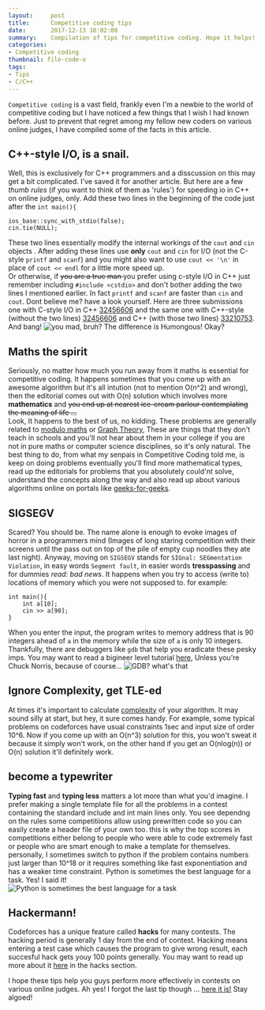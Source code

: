```yaml
---
layout:     post
title:      Competitive coding tips 
date:       2017-12-13 16:02:00
summary:    Compilation of tips for competitive coding. Hope it helps! Stay algoed, pupper!  
categories: 
- Competitive coding 
thumbnail: file-code-o
tags:
- Tips
- C/C++
---
```

`Competitive coding` is a vast field, frankly even I'm a newbie to the world of competitive coding but I have noticed a few things that I wish I had known before. Just to prevent that regret among my fellow new coders on various online judges, I have compiled some of the facts in this article.
  
## C++-style I/O, is a snail.  
Well, this is exclusively for C++ programmers and a disscussion on this may get a bit complicated. I've saved it for another article. But here are a few _thumb rules_ (if you want to think of them as 'rules') for speeding io in C++ on online judges, only.
Add these two lines in the beginning of the code just after the `int main(){`
```
ios_base::sync_with_stdio(false);
cin.tie(NULL);
```
These two lines essentially modify the internal workings of the `cout` and `cin` objects . After adding these lines use **only** `cout` and `cin` for I/O (not the C-style `printf` and `scanf`) and you might also want to use `cout << '\n'` in place of `cout << endl` for a little more speed up.  
Or otherwise, if <strike> you are a true man </strike> you prefer using c-style I/O in C++ just remember including `#include <cstdio>` and don't bother adding the two lines I mentioned earlier. In fact `printf` and `scanf` are faster than `cin` and `cout`. Dont believe me? have a look yourself. Here are three submissions one with C-style I/O in C++  [32456606](http://codeforces.com/contest/876/submission/32456606) and the same one with C++-style (without the two lines) [32456606](http://codeforces.com/contest/876/submission/32456606) and C++ (with those two lines) [33210753](http://codeforces.com/contest/876/submission/33210753). And bang!
![you mad, bruh?](https://imgur.com/1Cq5Nb6)
The difference is Humongous! Okay?
  
## Maths the spirit
Seriously, no matter how much you run away from it maths is essential for competitive coding. It happens sometimes that you come up with an awesome algorithm but it's all intution (not to mention O(n^2) and wrong), then the editorial comes out with O(n) solution which involves more **mathematics** and <strike> you end up at nearest ice-cream parlour contemplating the meaning of life ... </strike>  
Look, It happens to the best of us, no kidding. These problems are generally related to [modulo maths](https://en.wikipedia.org/wiki/Modular_arithmetic) or [Graph Theory](https://en.wikipedia.org/wiki/Graph_theory), These are things that they don't teach in schools and you'll not hear about them in your college if you are not in pure maths or computer science disciplines, so it's only natural. The best thing to do, from what my senpais in Competitive Coding told me, is keep on doing problems eventually you'll find more mathematical types, read up the editorials for problems that you absolutely could'nt solve, understand the concepts along the way and also read up about various algorithms online on portals like [geeks-for-geeks](http://www.geeksforgeeks.org/).
  
## SIGSEGV
Scared? You should be. The name alone is enough to evoke images of horror in a programmers mind (Images of long staring competition with their screens until the pass out on top of the pile of empty cup noodles they ate last night). Anyway, moving on `SIGSEGV` stands for `SIGnal: SEGmentation Violation`, in easy words `Segment fault`, in easier words **tresspassing** and for dummies _read: bad news_. It happens when you try to access (write to) locations of memory which you were not supposed to.
for example:
```
int main(){
	int a[10];
	cin >> a[90];
}
```
When you enter the input, the program writes to memory address that is 90 integers ahead of `a` in the memory while the size of `a` is only 10 integers.
Thankfully, there are debuggers like `gdb` that help you eradicate these pesky imps. You may want to read a bigineer level tutorial [here](http://www.thegeekstuff.com/2010/03/debug-c-program-using-gdb), Unless you're Chuck Norris, because of course...
![GDB? what's that](http://blog.engineroom.dk/wp-content/uploads/2014/07/chuck-norris-debugger-meme.jpg)
  
## Ignore Complexity, get TLE-ed
At times it's important to calculate [complexity](https://www.topcoder.com/community/data-science/data-science-tutorials/computational-complexity-section-1/) of your algorithm. It may sound silly at start, but hey, it sure comes handy. For example, some typical problems on codeforces have usual constraints 1sec and input size of order 10^6. Now if you come up with an O(n^3) solution for this, you won't sweat it because it simply won't work, on the other hand if you get an O(nlog(n)) or O(n) solution it'll definitely work.
  
## become a typewriter
**Typing fast** and **typing less** matters a lot more than what you'd imagine. I prefer making a single template file for all the problems in a contest containing the standard include and int main lines only. You see dependng on the rules some competitiions allow using prewritten code so you can easily create a header file of your own too. this is why the top scores in competitions either belong to people who were able to code extremely fast or people who are smart enough to make a template for themselves.  
personally, I sometimes switch to python if the problem contains numbers just larger than 10^18 or it requires something like fast exponentiation and has a weaker time constraint. Python is sometimes the best language for a task. Yes! I said it!  
![Python is sometimes the best language for a task](https://scontent-bom1-1.xx.fbcdn.net/v/t1.0-9/20768145_469150986791363_6985633278372146597_n.jpg?oh=2e79b348932d6168506c358f6e064c45&oe=5AC1CF67)
  
## Hackermann!
Codeforces has a unique feature called **hacks** for many contests. The hacking period is generally 1 day from the end of contest. Hacking means entering a test case which causes the program to give wrong result, each succesful hack gets youy 100 points generally. You may want to read up more about it [here](http://codeforces.com/blog/entry/4088) in the hacks section.
  
I hope these tips help you guys perform more effectively in contests on various online judges. Ah yes! I forgot the last tip though ... [here it is!](http://www.spoj.com/) Stay algoed!
